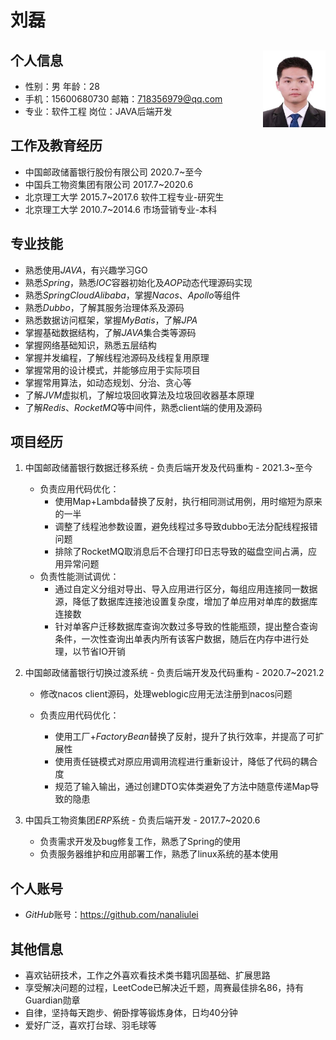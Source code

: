 # 刘磊

## 个人信息<img src="resume.assets/证件照-1625703907369.jpg" alt="证件照" style="zoom:28%;float:right" />

* 性别：男                                                   年龄：28
* 手机：15600680730                               邮箱：718356979@qq.com
* 专业：软件工程                                        岗位：JAVA后端开发

## 工作及教育经历

* 中国邮政储蓄银行股份有限公司             2020.7~至今
* 中国兵工物资集团有限公司                     2017.7~2020.6
* 北京理工大学                                            2015.7~2017.6                       软件工程专业-研究生
* 北京理工大学                                            2010.7~2014.6                       市场营销专业-本科

## 专业技能

* 熟悉使用$JAVA$，有兴趣学习GO
* 熟悉$Spring$，熟悉$IOC$容器初始化及$AOP$动态代理源码实现
* 熟悉$SpringCloud Alibaba$，掌握$Nacos$、$Apollo$等组件
* 熟悉$Dubbo$，了解其服务治理体系及源码
* 熟悉数据访问框架，掌握$MyBatis$，了解$JPA$
* 掌握基础数据结构，了解$JAVA$集合类等源码
* 掌握网络基础知识，熟悉五层结构
* 掌握并发编程，了解线程池源码及线程复用原理
* 掌握常用的设计模式，并能够应用于实际项目
* 掌握常用算法，如动态规划、分治、贪心等
* 了解$JVM$虚拟机，了解垃圾回收算法及垃圾回收器基本原理
* 了解$Redis$、$RocketMQ$等中间件，熟悉client端的使用及源码

## 项目经历

1. 中国邮政储蓄银行数据迁移系统 - 负责后端开发及代码重构 - 2021.3~至今
   * 负责应用代码优化：
     * 使用Map+Lambda替换了反射，执行相同测试用例，用时缩短为原来的一半
     * 调整了线程池参数设置，避免线程过多导致dubbo无法分配线程报错问题
     * 排除了RocketMQ取消息后不合理打印日志导致的磁盘空间占满，应用异常问题
   * 负责性能测试调优：
     * 通过自定义分组对导出、导入应用进行区分，每组应用连接同一数据源，降低了数据库连接池设置复杂度，增加了单应用对单库的数据库连接数
     * 针对单客户迁移数据库查询次数过多导致的性能瓶颈，提出整合查询条件，一次性查询出单表内所有该客户数据，随后在内存中进行处理，以节省IO开销
   
2. 中国邮政储蓄银行切换过渡系统 - 负责后端开发及代码重构 - 2020.7~2021.2

   * 修改nacos client源码，处理weblogic应用无法注册到nacos问题

   * 负责应用代码优化：
     * 使用工厂+$FactoryBean$替换了反射，提升了执行效率，并提高了可扩展性
     * 使用责任链模式对原应用调用流程进行重新设计，降低了代码的耦合度
     * 规范了输入输出，通过创建DTO实体类避免了方法中随意传递Map导致的隐患

3. 中国兵工物资集团$ERP$系统 - 负责后端开发 - 2017.7~2020.6
   * 负责需求开发及bug修复工作，熟悉了Spring的使用
   * 负责服务器维护和应用部署工作，熟悉了linux系统的基本使用

## 个人账号

* $GitHub$账号：https://github.com/nanaliulei

## 其他信息

* 喜欢钻研技术，工作之外喜欢看技术类书籍巩固基础、扩展思路
* 享受解决问题的过程，LeetCode已解决近千题，周赛最佳排名86，持有Guardian勋章
* 自律，坚持每天跑步、俯卧撑等锻炼身体，日均40分钟
* 爱好广泛，喜欢打台球、羽毛球等